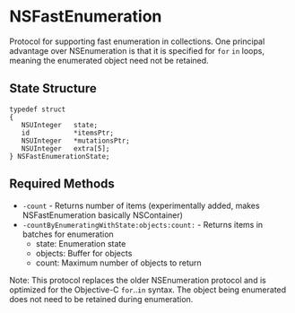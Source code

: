 # NSFastEnumeration

Protocol for supporting fast enumeration in collections. One principal advantage over NSEnumeration is that it is specified for `for` `in` loops, meaning the enumerated object need not be retained.

## State Structure
```objc
typedef struct
{
   NSUInteger   state;
   id           *itemsPtr;
   NSUInteger   *mutationsPtr;
   NSUInteger   extra[5];
} NSFastEnumerationState;
```

## Required Methods

- `-count` - Returns number of items (experimentally added, makes NSFastEnumeration basically NSContainer)
- `-countByEnumeratingWithState:objects:count:` - Returns items in batches for enumeration
  - state: Enumeration state
  - objects: Buffer for objects
  - count: Maximum number of objects to return

Note: This protocol replaces the older NSEnumeration protocol and is optimized for the Objective-C `for`..`in` syntax. The object being enumerated does not need to be retained during enumeration.
